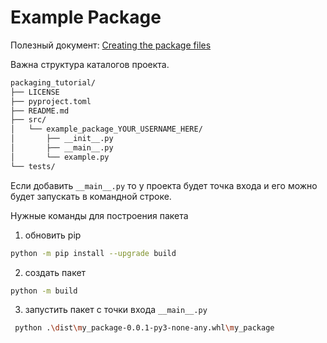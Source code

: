 # Example Package

Полезный документ: [Creating the package files](https://packaging.python.org/en/latest/tutorials/packaging-projects/)

Важна структура каталогов проекта.

```bash
packaging_tutorial/
├── LICENSE
├── pyproject.toml
├── README.md
├── src/
│   └── example_package_YOUR_USERNAME_HERE/
│       ├── __init__.py
│       ├── __main__.py
│       └── example.py
└── tests/
```

Если добавить `__main__.py` то у проекта будет точка входа и его можно будет запускать в командной строке.



Нужные команды для построения пакета

1. обновить pip


```bash
python -m pip install --upgrade build
```


2. создать пакет

```bash
python -m build
```

3. запустить пакет с точки входа `__main__.py`

```bash
 python .\dist\my_package-0.0.1-py3-none-any.whl\my_package
```